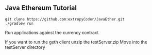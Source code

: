 ## Java Ethereum Tutorial
```
git clone https://github.com:extropyCoder/JavaEther.git
./gradlew run
```
Run applications against the currency contract 

If you want to run the geth client unzip the testServer.zip
Move into the testServer directory
